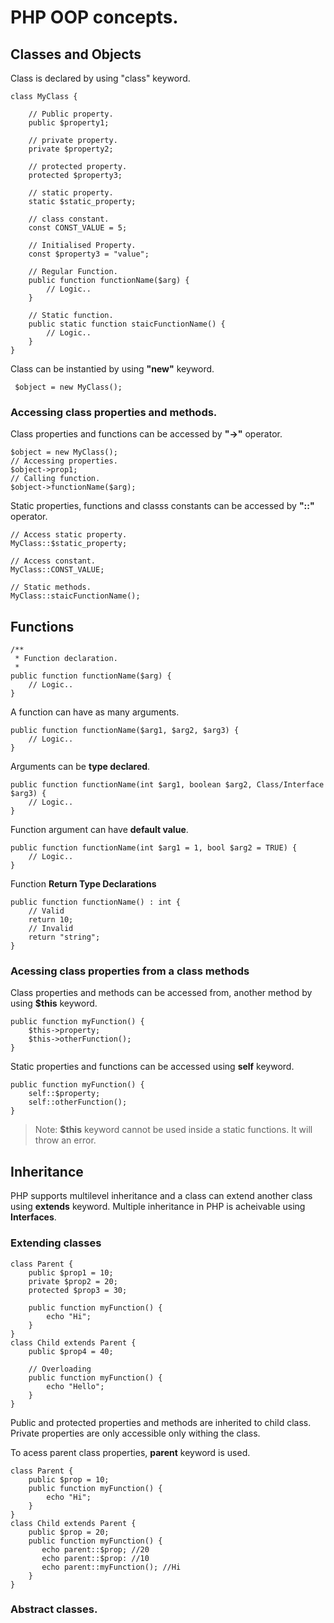 
# PHP OOP concepts.

## Classes and Objects 
	
Class is declared by using "class" keyword.

    class MyClass {
    
		// Public property.
		public $property1;
		
		// private property.
		private $property2;
		
		// protected property.
		protected $property3;
	
		// static property.
		static $static_property;
	
		// class constant.
		const CONST_VALUE = 5;
		
		// Initialised Property.
		const $property3 = "value";
		
		// Regular Function.
		public function functionName($arg) {
			// Logic..
		}
		
		// Static function.
		public static function staicFunctionName() {
			// Logic..
		}
    }
    
Class can be instantied by using **"new"** keyword.

     $object = new MyClass();

### Accessing class properties and methods.

Class properties and functions can be accessed by **"->"** operator.

    $object = new MyClass();
    // Accessing properties.
    $object->prop1;
    // Calling function.
    $object->functionName($arg);

Static properties, functions and classs constants can be accessed by **"::"** operator.

    // Access static property.
    MyClass::$static_property;
    
    // Access constant.
    MyClass::CONST_VALUE;
	
	// Static methods.
    MyClass::staicFunctionName();

## Functions
	
	/**
	 * Function declaration.
	 * 
    public function functionName($arg) {
		// Logic..
	}

A function can have as many arguments.

    public function functionName($arg1, $arg2, $arg3) {
	    // Logic..
    }
    
Arguments can be **type declared**.

    public function functionName(int $arg1, boolean $arg2, Class/Interface $arg3) {
    	// Logic..
    }

Function argument can have **default value**.

    public function functionName(int $arg1 = 1, bool $arg2 = TRUE) {
    	// Logic..
    }
Function **Return Type Declarations** 

    public function functionName() : int { 
	    // Valid
	    return 10;
	    // Invalid
	    return "string";
    }

### Acessing class properties from a class methods
	
Class properties and methods can be accessed from, another method by using **$this** keyword.
	
    public function myFunction() {
	    $this->property;
	    $this->otherFunction();
    }
Static properties and functions can be accessed using **self** keyword.

    public function myFunction() { 
	    self::$property; 
	    self::otherFunction(); 
    }

> Note: **$this** keyword cannot be used inside a static functions. It will throw an error.

## Inheritance

PHP supports multilevel inheritance and a class can extend another class using **extends** keyword.
Multiple inheritance in PHP is acheivable using **Interfaces**.

###  Extending classes

    class Parent {
	    public $prop1 = 10;
	    private $prop2 = 20;
	    protected $prop3 = 30;
		
		public function myFunction() {
			echo "Hi";
		}
    }
    class Child extends Parent {
		public $prop4 = 40;
		
		// Overloading
		public function myFunction() {
			echo "Hello";		
		}
    }
    
Public and protected properties and methods are inherited to child class. Private properties are only accessible only withing the class. 

To acess parent class properties, **parent** keyword is used.

    class Parent { 
	    public $prop = 10; 
	    public function myFunction() { 
		    echo "Hi"; 
		}
    }
    class Child extends Parent { 
	    public $prop = 20; 
	    public function myFunction() { 
		   echo parent::$prop; //20
		   echo parent::$prop: //10
		   echo parent::myFunction(); //Hi 
	    } 
    }
    
### Abstract classes.


<!--stackedit_data:
eyJoaXN0b3J5IjpbLTEyOTUzODk1NjcsLTI1MjgyMTk3OSwtND
A4NjMxODYyLDEwODAwNzM1MDEsLTY2NTE2ODc3NSwxNzU3Mjg0
MTk1LDE5NzgwMjg2NV19
-->